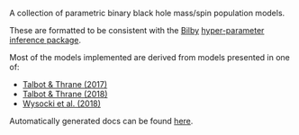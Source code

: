 A collection of parametric binary black hole mass/spin population models.

These are formatted to be consistent with the [Bilby](https://git.ligo.org/Monash/bilby) [hyper-parameter inference package](https://monash.docs.ligo.org/bilby/hyperparameters.html).

Most of the models implemented are derived from models presented in one of:
- [Talbot & Thrane (2017)](https://arxiv.org/abs/1704.08370)
- [Talbot & Thrane (2018)](https://arxiv.org/abs/1801.02699)
- [Wysocki et al. (2018)](https://arxiv.org/abs/1805.06442)

Automatically generated docs can be found [here](https://colm.talbot.docs.ligo.org/population/).